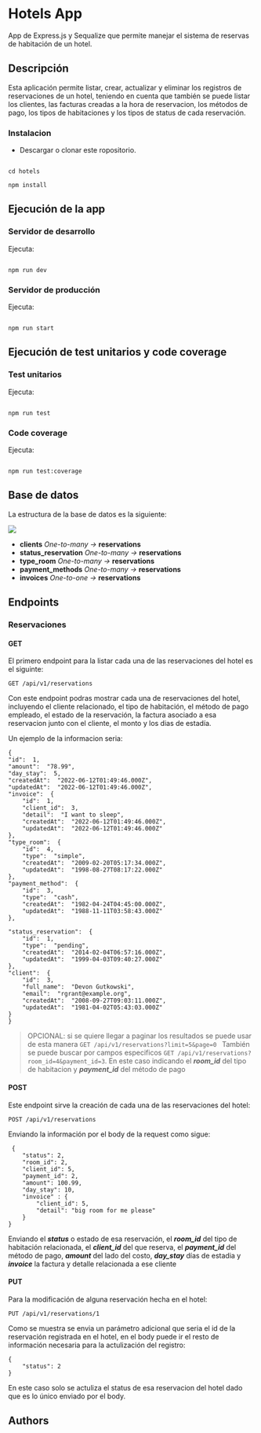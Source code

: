 
# Hotels App

  

App de Express.js y Sequalize que permite manejar el sistema de reservas de habitación de un hotel.

  

## Descripción

  

Esta aplicación permite listar, crear, actualizar y eliminar los registros de reservaciones de un hotel, teniendo en cuenta que también se puede listar los clientes, las facturas creadas a la hora de reservacion, los métodos de pago, los tipos de habitaciones y los tipos de status de cada reservación.

  

### Instalacion

  

* Descargar o clonar este ropositorio.

  

```

cd hotels

npm install

```

  

## Ejecución de la app

  

### Servidor de desarrollo

  

Ejecuta:

```

npm run dev

```

  

### Servidor de producción

  

Ejecuta:

```

npm run start

```

  

## Ejecución de test unitarios y code coverage

  

### Test unitarios

  

Ejecuta:

```

npm run test

```

  

### Code coverage

  

Ejecuta:

```

npm run test:coverage

```

  

## Base de datos

  

La estructura de la base de datos es la siguiente:

  

![](https://i.imgur.com/uiy5rJrl.png)

  
  

 - **clients** *One-to-many* *->* **reservations**
 - **status_reservation** *One-to-many* *->* **reservations**
 - **type_room** *One-to-many* *->* **reservations**
 -  **payment_methods** *One-to-many* *->* **reservations**
 -  **invoices** *One-to-one* *->* **reservations**

## Endpoints 

### Reservaciones
#### GET
El primero endpoint para la listar cada una de las reservaciones del hotel es el siguinte: 

    GET /api/v1/reservations
Con este endpoint podras mostrar cada una de reservaciones del hotel, incluyendo el cliente relacionado, el tipo de habitación, el método de pago empleado, el estado de la reservación, la factura asociado a esa reservacion junto con el cliente, el monto y los dias de estadía.

Un ejemplo de la informacion seria: 
```
{
"id":  1,
"amount":  "78.99",
"day_stay":  5,
"createdAt":  "2022-06-12T01:49:46.000Z",
"updatedAt":  "2022-06-12T01:49:46.000Z",
"invoice":  {
	"id":  1,
	"client_id":  3,
	"detail":  "I want to sleep",
	"createdAt":  "2022-06-12T01:49:46.000Z",
	"updatedAt":  "2022-06-12T01:49:46.000Z"
},
"type_room":  {
	"id":  4,
	"type":  "simple",
	"createdAt":  "2009-02-20T05:17:34.000Z",
	"updatedAt":  "1998-08-27T08:17:22.000Z"
},
"payment_method":  {
	"id":  3,
	"type":  "cash",
	"createdAt":  "1982-04-24T04:45:00.000Z",
	"updatedAt":  "1988-11-11T03:58:43.000Z"
},

"status_reservation":  {
	"id":  1,
	"type":  "pending",
	"createdAt":  "2014-02-04T06:57:16.000Z",
	"updatedAt":  "1999-04-03T09:40:27.000Z"
},
"client":  {
	"id":  3,
	"full_name":  "Devon Gutkowski",
	"email":  "rgrant@example.org",
	"createdAt":  "2008-09-27T09:03:11.000Z",
	"updatedAt":  "1981-04-02T05:43:03.000Z"
}
}
```

> OPCIONAL: si se quiere llegar a paginar los resultados se puede usar de esta manera `GET /api/v1/reservations?limit=5&page=0 ` 
> También se puede buscar por campos especificos  								`GET /api/v1/reservations?room_id=4&payment_id=3`. En este caso indicando el ***room_id*** del tipo de habitacion y ***payment_id*** del método de pago

#### POST

Este endpoint sirve la creación de cada una de las reservaciones del hotel: 

    POST /api/v1/reservations
Enviando la información por el body de la request como sigue: 

     {
   	    "status": 2,
   	    "room_id": 2,
   	    "client_id": 5,
   	    "payment_id": 2,
   	    "amount": 100.99,
   	    "day_stay": 10,
   	    "invoice" : {
   	        "client_id": 5,
   	        "detail": "big room for me please"
   	    }
    }
Enviando el ***status***  o estado de esa reservación, el ***room_id*** del tipo de habitación relacionada, el ***client_id*** del que reserva, el ***payment_id*** del método de pago, ***amount*** del lado del costo, ***day_stay*** días de estadia y ***invoice*** la factura y detalle relacionada a ese cliente

#### PUT

Para la modificación de alguna reservación hecha en el hotel:

    PUT /api/v1/reservations/1
Como se muestra se envia un parámetro adicional que seria el id de la reservación registrada en el hotel, en el body puede ir el resto de información necesaria para la actulización del registro:

    {
        "status": 2
    }
En este caso solo se actuliza el status de esa reservacion del hotel dado que es lo único enviado por el body.






## Authors
